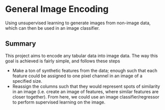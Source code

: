 # General Image Encoding
Using unsupervised learning to generate images from non-image data, which can then be used in an image classifier.

## Summary
This project aims to encode any tabular data into image data. The way this goal is achieved is fairly simple, and follows these steps
  * Make a ton of synthetic features from the data; enough such that each feature could be assigned to one pixel channel in an image of a specified size.
  * Reassign the columns such that they would represent spots of similarity in an image (i.e. create an image of features, where similar features are closer together).
From here, we could use an image classifier/regressor to perform supervised learning on the image.
